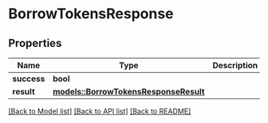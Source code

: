 # BorrowTokensResponse

## Properties

Name | Type | Description | Notes
------------ | ------------- | ------------- | -------------
**success** | **bool** |  | 
**result** | [**models::BorrowTokensResponseResult**](BorrowTokensResponse_result.md) |  | 

[[Back to Model list]](../README.md#documentation-for-models) [[Back to API list]](../README.md#documentation-for-api-endpoints) [[Back to README]](../README.md)


